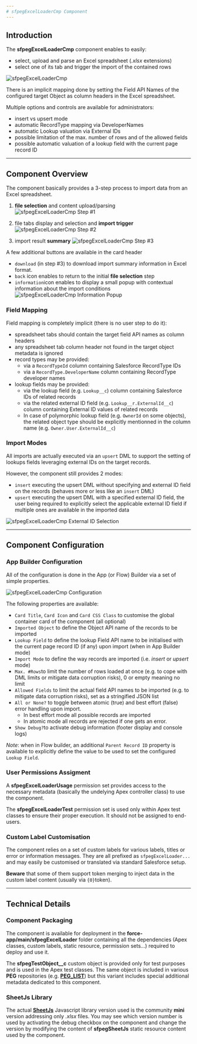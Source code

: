 ```yaml
---
# sfpegExcelLoaderCmp Component
---
```



## Introduction

The **sfpegExcelLoaderCmp** component enables to easily:
* select, upload and parse an Excel spreadsheet (_.xlsx_ extensions)
* select one of its tab and trigger the import of the contained rows

![sfpegExcelLoaderCmp](/media/sfpegExcelLoader.png) 

There is an implicit mapping done by setting the Field API Names of the
configured target Object as column headers in the Excel spreadsheet.

Multiple options and controls are available for administrators:
* insert vs upsert mode
* automatic RecordType mapping via DeveloperNames
* automatic Lookup valuation via External IDs
* possible limitation of the max. number of rows and of the allowed fields
* possible automatic valuation of a lookup field with the current page record ID


---
## Component Overview

The component basically provides a 3-step process to import data from an Excel spreadsheet.
1. **file selection** and content upload/parsing
![sfpegExcelLoaderCmp Step #1](/media/sfpegExcelLoaderStep1.png)

2. file tabs display and selection and **import trigger**
![sfpegExcelLoaderCmp Step #2](/media/sfpegExcelLoaderStep2.png) 

3. import result **summary**
![sfpegExcelLoaderCmp Step #3](/media/sfpegExcelLoaderStep3.png) 


A few additional buttons are available in the card header
* `download` (in step #3) to download import summary information in Excel format.
* `back` icon enables to return to the initial **file selection** step
* `information`icon enables to display a small popup with contextual information 
about the import conditions
![sfpegExcelLoaderCmp Information Popup](/media/sfpegExcelLoaderInformation.png) 


### Field Mapping

Field mapping is completely implicit (there is no user step to do it):
* spreadsheet tabs should contain the target field API names as column headers
* any spreadsheet tab column header not found in the target object metadata is ignored
* record types may be provided:
    * via a `RecordTypeId` column containing Salesforce RecordType IDs
    * via a `RecordType.DeveloperName` column containing RecordType developer names
* lookup fields may be provided:
    * via the lookup field (e.g. `Lookup__c`) column containing Salesforce IDs of related records
    * via the related external ID field (e.g. `Lookup__r.ExternalId__c`) column containing External ID values of related records
    * In case of polymorphic lookup field (e.g. `OwnerId` on some objects), the related object type should be explicitly 
    mentionned in the column name (e.g. `Owner.User.ExternalId__c`) 


### Import Modes

All imports are actually executed via an `upsert` DML to support the setting of lookups fields leveraging 
external IDs on the target records.

However, the component still provides 2 modes:
* `insert` executing the upsert DML without specifying and external ID field on the records (behaves 
more or less like an `insert` DML)
* `upsert` executing the upsert DML with a specified external ID field, the user being required to
explicitly select the applicable external ID field if multiple ones are available in the imported data

![sfpegExcelLoaderCmp External ID Selection](/media/sfpegExcelLoaderExtIdSelection.png) 


---
## Component Configuration
### App Builder Configuration

All of the configuration is done in the App (or Flow) Builder via a set of simple properties.

![sfpegExcelLoaderCmp Configuration](/media/sfpegExcelLoaderConfig.png) 

The following properties are available:
* `Card Title`, `Card Icon` and `Card CSS Class` to customise the global container
card of the component (all optional)
* `Imported Object` to define the Object API name of the records to be imported
* `Lookup Field` to define the lookup Field API name to be initialised with the current page
record ID (if any) upon import (when in App Builder mode)
* `Import Mode` to define the way records are imported (i.e. _insert_ or _upsert_ mode)
* `Max. #Rows`to limit the number of rows loaded at once (e.g. to cope with DML limits or mitigate
data corruption risks), 0 or empty meaning no limit
* `Allowed Fields` to limit the actual field API names to be imported (e.g. to mitigate data corruption
risks), set as a stringified JSON list
* `All or None?` to toggle between atomic (true) and best effort (false) error handling upon import.
    * In best effort mode all possible records are imported
    * In atomic mode all records are rejected if one gets an error. 
* `Show Debug?`to activate debug information (footer display and console logs)

_Note_: when in Flow builder, an additional `Parent Record ID` property is available to
explicitly define the value to be used to set the configured `Lookup Field`.

### User Permissions Assigment

A **sfpegExcelLoaderUsage** permission set provides access to the necessary metadata (basically
the undelying Apex controller class) to use the component.

The **sfpegExcelLoaderTest** permission set is used only within Apex test classes to ensure their
proper execution. It should not be assigned to end-users.

### Custom Label Customisation

The component relies on a set of custom labels for various labels, titles or error or information messages.
They are all prefixed as `sfpegExcelLoader...` and may easily be customised or translated via standard 
Salesforce setup.

**Beware** that some of them support token merging to inject data in the custom label content
(usually via `{0}`token).


---
## Technical Details
### Component Packaging

The component is available for deployment in the **force-app/main/sfpegExcelLoader** folder
containing all the dependencies (Apex classes, custom labels, static resource, permission sets...)
required to deploy and use it.

The **sfpegTestObject__c** custom object is provided only for test purposes and is used in the 
Apex test classes. The same object is included in various **PEG** repositories
(e.g. **[PEG_LIST](https://github.com/pegros/PEG_LIST)**) but this variant includes
special additional metadata dedicated to this component. 


### SheetJs Library

The actual **[SheetJs](https://sheetjs.com/)** Javascript library version used is the 
community **mini** version addressing only _.xlsx_ files. You may see which version number
is used by activating the debug checkbox on the component and change the version by modifying
the content of **sfpegSheetJs** static resource content used by the component.
